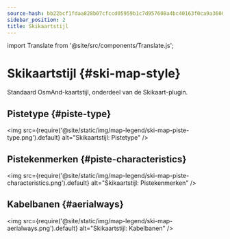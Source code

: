 ```yaml
---
source-hash: bb22bcf1fdaa828b07cfccd05959b1c7d957608a4bc40163f0ca9a3600f43560
sidebar_position: 2
title: Skikaartstijl
---
```

import Translate from '@site/src/components/Translate.js';

# Skikaartstijl {#ski-map-style}
Standaard OsmAnd-kaartstijl, onderdeel van de Skikaart-plugin.
<Translate android="yes" id="ski_map_render_descr" />

## Pistetype {#piste-type}
<img src={require('@site/static/img/map-legend/ski-map-piste-type.png').default} alt="Skikaartstijl: Pistetype" />

## Pistekenmerken {#piste-characteristics}
<img src={require('@site/static/img/map-legend/ski-map-piste-characteristics.png').default} alt="Skikaartstijl: Pistekenmerken" />

## Kabelbanen {#aerialways}
<img src={require('@site/static/img/map-legend/ski-map-aerialways.png').default} alt="Skikaartstijl: Kabelbanen" />